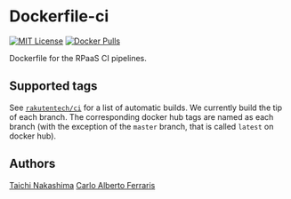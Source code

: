 Dockerfile-ci
====

[![MIT License](http://img.shields.io/badge/license-MIT-blue.svg?style=flat-square)][LICENSE]
[![Docker Pulls](https://img.shields.io/docker/pulls/rakutentech/ci.svg?style=flat-square)][dockerhub]

[LICENSE]: https://github.com/rakutentech/dockerfile-ci/blob/master/LICENCE
[dockerhub]: https://hub.docker.com/r/rakutentech/ci/

Dockerfile for the RPaaS CI pipelines.

## Supported tags

See [`rakutentech/ci`][dockerhub] for a list of automatic builds.
We currently build the tip of each branch. The corresponding docker hub tags
are named as each branch (with the exception of the `master` branch, that is
called `latest` on docker hub).

## Authors

[Taichi Nakashima](https://github.com/tcnksm)
[Carlo Alberto Ferraris](https://github.com/cafxx)
